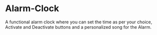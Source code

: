 # Alarm-Clock
A functional alarm clock where you can set the time as per your choice, Activate and Deactivate buttons and a personalized song for the Alarm.
